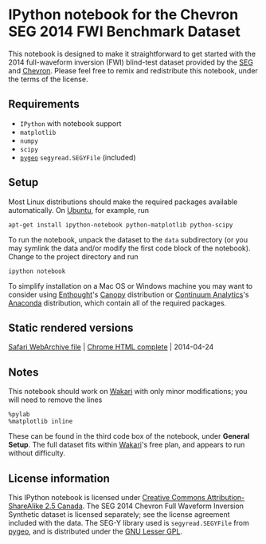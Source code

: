 # IPython notebook for the Chevron SEG 2014 FWI Benchmark Dataset

This notebook is designed to make it straightforward to get started with the 2014 full-waveform inversion (FWI) blind-test dataset provided by the [SEG][] and [Chevron][]. Please feel free to remix and redistribute this notebook, under the terms of the license.

## Requirements

- `IPython` with notebook support
- `matplotlib`
- `numpy`
- `scipy`
- [`pygeo`][pygeo] `segyread.SEGYFile` (included)

## Setup

Most Linux distributions should make the required packages available automatically. On [Ubuntu][], for example, run

    apt-get install ipython-notebook python-matplotlib python-scipy

To run the notebook, unpack the dataset to the `data` subdirectory (or you may symlink the data and/or modify the first code block of the notebook). Change to the project directory and run

    ipython notebook

To simplify installation on a Mac OS or Windows machine you may want to consider using [Enthought][]'s [Canopy][] distribution or [Continuum Analytics][]'s [Anaconda][] distribution, which contain all of the required packages.

## Static rendered versions

[Safari WebArchive file][ArSafari] | [Chrome HTML complete][ArChrome] | 2014-04-24

## Notes

This notebook should work on [Wakari][] with only minor modifications; you will need to remove the lines

    %pylab
    %matplotlib inline

These can be found in the third code box of the notebook, under **General Setup**. The full dataset fits within [Wakari][]'s free plan, and appears to run without difficulty.

## License information

This IPython notebook is licensed under [Creative Commons Attribution-ShareAlike 2.5 Canada][CCLic]. The SEG 2014 Chevron Full Waveform Inversion Synthetic dataset is licensed separately; see the license agreement included with the data. The SEG-Y library used is `segyread.SEGYFile` from [pygeo][], and is distributed under the [GNU Lesser GPL][LGPL].

[SEG]: http://www.seg.org/seg
[Chevron]: http://www.chevron.com/

[Ubuntu]: http://www.ubuntu.com/
[Enthought]: https://www.enthought.com/
[Canopy]: https://www.enthought.com/products/canopy/
[Continuum Analytics]: http://www.continuum.io/
[Anaconda]: https://store.continuum.io/cshop/anaconda/

[ArSafari]: https://www.dropbox.com/s/4mdpyx1n5cvjky0/ChevronNotebook.webarchive
[ArChrome]: https://www.dropbox.com/s/7jjh77s88htxc7r/ChevronNotebook.tar.gz

[Wakari]: https://www.wakari.io/

[CCLic]: http://creativecommons.org/licenses/by-sa/2.5/ca/
[pygeo]: https://github.com/bsmithyman/pygeo
[LGPL]: https://www.gnu.org/licenses/lgpl.html